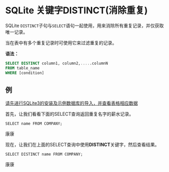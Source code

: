 # SQLite 关键字DISTINCT(消除重复)

SQLite `DISTINCT`子句与`SELECT`语句一起使用，用来消除所有重复记录，并仅获取唯一记录。

当在表中有多个重复记录时可使用它来过滤重复的记录。

**语法：**

```sql
SELECT DISTINCT column1, column2,.....columnN   
FROM table_name  
WHERE [condition]
```

## 例

[请先进行SQLite3的安装及示例数据库的导入，并查看表格相应数据](/sqlite/setup.html)

首先，让我们看看下面的SELECT查询返回重复名字的薪水记录。

```
SELECT name FROM COMPANY;
```

康康



现在，让我们在上面的SELECT查询中使用**DISTINCT**关键字，然后查看结果。

```
SELECT DISTINCT name FROM COMPANY;
```

康康

